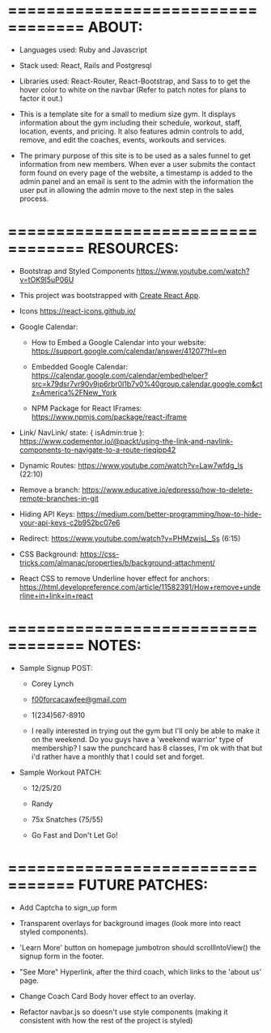 ==================================
ABOUT:
==================================

-   Languages used: Ruby and Javascript

-   Stack used: React, Rails and Postgresql

-   Libraries used: React-Router, React-Bootstrap, and Sass to to get the hover color to white on the navbar (Refer to patch notes for plans to factor it out.)

-   This is a template site for a small to medium size gym. It displays information about the gym including their schedule, workout, staff, location, events, and pricing. It also features admin controls to add, remove, and edit the coaches, events, workouts and services.

-   The primary purpose of this site is to be used as a sales funnel to get information from new members. When ever a user submits the contact form found on every page of the website, a timestamp is added to the admin panel and an email is sent to the admin with the information the user put in allowing the admin move to the next step in the sales process.

==================================
RESOURCES:
==================================

-   Bootstrap and Styled Components https://www.youtube.com/watch?v=tOK9l5uP06U

-   This project was bootstrapped with [Create React App](https://github.com/facebook/create-react-app).

-   Icons https://react-icons.github.io/

-   Google Calendar:

    -   How to Embed a Google Calendar into your website: https://support.google.com/calendar/answer/41207?hl=en

    -   Embedded Google Calendar: https://calendar.google.com/calendar/embedhelper?src=k79dsr7vr90v9ip6rbr0l1b7v0%40group.calendar.google.com&ctz=America%2FNew_York

    -   NPM Package for React IFrames: https://www.npmjs.com/package/react-iframe

-   Link/ NavLink/ state: { isAdmin:true }: https://www.codementor.io/@packt/using-the-link-and-navlink-components-to-navigate-to-a-route-rieqipp42

-   Dynamic Routes: https://www.youtube.com/watch?v=Law7wfdg_ls (22:10)

-   Remove a branch: https://www.educative.io/edpresso/how-to-delete-remote-branches-in-git

-   Hiding API Keys: https://medium.com/better-programming/how-to-hide-your-api-keys-c2b952bc07e6

-   Redirect: https://www.youtube.com/watch?v=PHMzwisL_Ss (6:15)

-   CSS Background: https://css-tricks.com/almanac/properties/b/background-attachment/

-   React CSS to remove Underline hover effect for anchors: https://html.developreference.com/article/11582391/How+remove+underline+in+link+in+react

==================================
NOTES:
==================================

-   Sample Signup POST:

    -   Corey Lynch

    -   f00forcacawfee@gmail.com

    -   1(234)567-8910

    -   I really interested in trying out the gym but I'll only be able to make it on the weekend. Do you guys have a 'weekend warrior' type of membership? I saw the punchcard has 8 classes, I'm ok with that but i'd rather have a monthly that I could set and forget.

-   Sample Workout PATCH:

    -   12/25/20

    -   Randy

    -   75x Snatches (75/55)

    -   Go Fast and Don't Let Go!

=================================
FUTURE PATCHES:
=================================

-   Add Captcha to sign_up form

-   Transparent overlays for background images (look more into react styled components).

-   'Learn More' button on homepage jumbotron should scrollIntoView() the signup form in the footer.

-   "See More" Hyperlink, after the third coach, which links to the 'about us' page.

-   Change Coach Card Body hover effect to an overlay.

-   Refactor navbar.js so doesn't use style components (making it consistent with how the rest of the project is styled)
